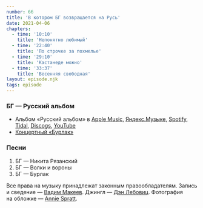 ```yaml
---
number: 66
title: 'В котором БГ возвращается на Русь'
date: 2021-04-06
chapters:
  - time: '10:10'
    title: 'Непонятно любимый'
  - time: '22:40'
    title: 'По строчке за похмелье'
  - time: '29:10'
    title: 'Кастанеде можно'
  - time: '33:37'
    title: 'Весенняя свободная'
layout: episode.njk
tags: episode
---
```


### БГ — Русский альбом

- Альбом «Русский альбом» в
  [Apple Music](https://music.apple.com/album/927357609),
  [Яндекс.Музыке](https://music.yandex.ru/album/476827),
  [Spotify](https://open.spotify.com/album/5ibFojPpm8cXVa3JdE41vF),
  [Tidal](https://tidal.com/browse/album/37848691),
  [Discogs](https://www.discogs.com/master/120710),
  [YouTube](https://youtu.be/HpMeLClsv9A)
- [Концертный «Бурлак»](https://youtu.be/aKdYLvt1wsY)

### Песни

1. БГ — Никита Рязанский
2. БГ — Волки и вороны
3. БГ — Бурлак

Все права на музыку принадлежат законным правообладателям.
Запись и сведение — [Вадим Макеев](https://twitter.com/pepelsbey).
Джингл — [Дэн Лебовиц](https://www.youtube.com/channel/UC38A5qHrlc_Zgua7vL4b96w).
Фотография на обложке — [Annie Spratt](https://unsplash.com/photos/LLWy5AlSlCo).
